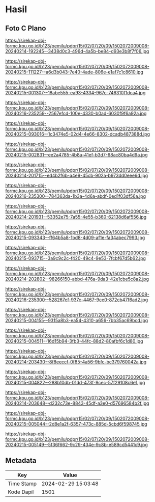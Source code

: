 # Hasil

## Foto C Plano

https://sirekap-obj-formc.kpu.go.id/b123/pemilu/pdpr/15/02/07/20/09/1502072009008-20240214-192245--3438d0c3-496d-4a5b-be84-d93e3b8f7f06.jpg

https://sirekap-obj-formc.kpu.go.id/b123/pemilu/pdpr/15/02/07/20/09/1502072009008-20240215-111227--a6d3b043-7e40-4ade-806e-e1af7c1c8610.jpg

https://sirekap-obj-formc.kpu.go.id/b123/pemilu/pdpr/15/02/07/20/09/1502072009008-20240215-001307--18abe555-ea93-4334-967c-746310f1dca4.jpg

https://sirekap-obj-formc.kpu.go.id/b123/pemilu/pdpr/15/02/07/20/09/1502072009008-20240216-235259--2567efcd-100e-4330-b0ad-6030f9f6a92a.jpg

https://sirekap-obj-formc.kpu.go.id/b123/pemilu/pdpr/15/02/07/20/09/1502072009008-20240215-093016--1c3474e5-02d4-4e66-8302-dcadb487388d.jpg

https://sirekap-obj-formc.kpu.go.id/b123/pemilu/pdpr/15/02/07/20/09/1502072009008-20240215-002831--ee2a4785-4b8a-41ef-b3d7-68ac80ba4d9a.jpg

https://sirekap-obj-formc.kpu.go.id/b123/pemilu/pdpr/15/02/07/20/09/1502072009008-20240214-201715--ed4b2f6b-a4e9-45cb-902a-b973dd0eee6d.jpg

https://sirekap-obj-formc.kpu.go.id/b123/pemilu/pdpr/15/02/07/20/09/1502072009008-20240216-235300--784363da-1b3a-4d6a-abdf-0ed1f03df56a.jpg

https://sirekap-obj-formc.kpu.go.id/b123/pemilu/pdpr/15/02/07/20/09/1502072009008-20240214-201931--53352e75-7a55-4e55-b360-62138d6af556.jpg

https://sirekap-obj-formc.kpu.go.id/b123/pemilu/pdpr/15/02/07/20/09/1502072009008-20240215-093343--ff64b5a8-1bd8-4d09-af1e-fa34abec7993.jpg

https://sirekap-obj-formc.kpu.go.id/b123/pemilu/pdpr/15/02/07/20/09/1502072009008-20240215-093715--3a9c9c2c-f420-49c4-9e53-7fcbf67d5b62.jpg

https://sirekap-obj-formc.kpu.go.id/b123/pemilu/pdpr/15/02/07/20/09/1502072009008-20240214-202802--98266150-abbd-476a-9da3-42e1cbe5c8a2.jpg

https://sirekap-obj-formc.kpu.go.id/b123/pemilu/pdpr/15/02/07/20/09/1502072009008-20240216-235300--528267ef-937c-4467-9ce0-872cb47f6ad2.jpg

https://sirekap-obj-formc.kpu.go.id/b123/pemilu/pdpr/15/02/07/20/09/1502072009008-20240215-004155--9315a8b3-ea54-4310-a656-7bb35ac69bcd.jpg

https://sirekap-obj-formc.kpu.go.id/b123/pemilu/pdpr/15/02/07/20/09/1502072009008-20240215-004511--16d15b94-3fb3-44fc-88d2-80afbf6c1d80.jpg

https://sirekap-obj-formc.kpu.go.id/b123/pemilu/pdpr/15/02/07/20/09/1502072009008-20240214-203430--8f8eeccf-0f85-4a56-9bfc-bc379760042a.jpg

https://sirekap-obj-formc.kpu.go.id/b123/pemilu/pdpr/15/02/07/20/09/1502072009008-20240215-004822--288b10db-01dd-473f-9cec-57f29108c6e1.jpg

https://sirekap-obj-formc.kpu.go.id/b123/pemilu/pdpr/15/02/07/20/09/1502072009008-20240214-203648--d232c73e-8843-45df-a3e0-d57696584b2f.jpg

https://sirekap-obj-formc.kpu.go.id/b123/pemilu/pdpr/15/02/07/20/09/1502072009008-20240215-005044--2d8e1a2f-6357-473c-885d-5cbd6f598745.jpg

https://sirekap-obj-formc.kpu.go.id/b123/pemilu/pdpr/15/02/07/20/09/1502072009008-20240215-005149--5f36f662-9c29-434e-9c8b-e589cd5441c9.jpg


## Metadata

| Key        | Value               |
| ---------- | ------------------- |
| Time Stamp | 2024-02-29 15:03:48 |
| Kode Dapil | 1501                |



